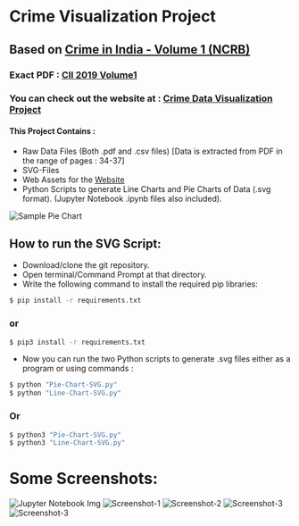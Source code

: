 # Crime Visualization Project
## Based  on [Crime in India - Volume 1 (NCRB)](https://ncrb.gov.in/en/crime-india-2019-0#) 
### Exact PDF : [CII 2019 Volume1](https://ncrb.gov.in/sites/default/files/CII%202019%20Volume%201.pdf)
### You can check out the website at : [Crime Data Visualization Project](https://goldenryu2000.github.io/Crime-Visualization-Project/)

#### This Project Contains :
- Raw Data Files (Both .pdf and .csv files) [Data is extracted from PDF in the range of pages : 34-37]
- SVG-Files
- Web Assets for the [Website](https://goldenryu2000.github.io/Crime-Visualization-Project/)
- Python Scripts to generate Line Charts and Pie Charts of Data (.svg format). (Jupyter Notebook .ipynb files also included).

![Sample Pie Chart](Images/screenrecord.gif)

## How to run the SVG Script:
- Download/clone the git repository.
- Open terminal/Command Prompt at that directory.
- Write the following command to install the required pip libraries: 
```sh
$ pip install -r requirements.txt
```
### or
```sh
$ pip3 install -r requirements.txt
```
- Now you can run the two Python scripts to generate .svg files either as a program or using commands : 
```sh
$ python "Pie-Chart-SVG.py"
$ python "Line-Chart-SVG.py"
```
### Or
```sh
$ python3 "Pie-Chart-SVG.py"
$ python3 "Line-Chart-SVG.py"
```

# Some Screenshots: 

![Jupyter Notebook Img](Images/notebook.png)
![Screenshot-1](Images/1.png)
![Screenshot-2](Images/2.png)
![Screenshot-3](Images/3.png)
![Screenshot-3](Images/4.png)




